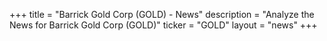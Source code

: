 +++
title = "Barrick Gold Corp (GOLD) - News"
description = "Analyze the News for Barrick Gold Corp (GOLD)"
ticker = "GOLD"
layout = "news"
+++

